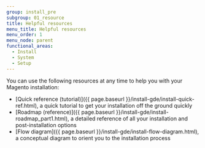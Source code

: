 ```yaml
---
group: install_pre
subgroup: 01_resource
title: Helpful resources
menu_title: Helpful resources
menu_order: 1
menu_node: parent
functional_areas:
  - Install
  - System
  - Setup
---
```


You can use the following resources at any time to help you with your Magento installation:

*	[Quick reference (tutorial)]({{ page.baseurl }}/install-gde/install-quick-ref.html), a quick tutorial to get your installation off the ground quickly
*	[Roadmap (reference)]({{ page.baseurl }}/install-gde/install-roadmap_part1.html), a detailed reference of all your installation and post-installation options
*	[Flow diagram]({{ page.baseurl }}/install-gde/install-flow-diagram.html), a conceptual diagram to orient you to the installation process

